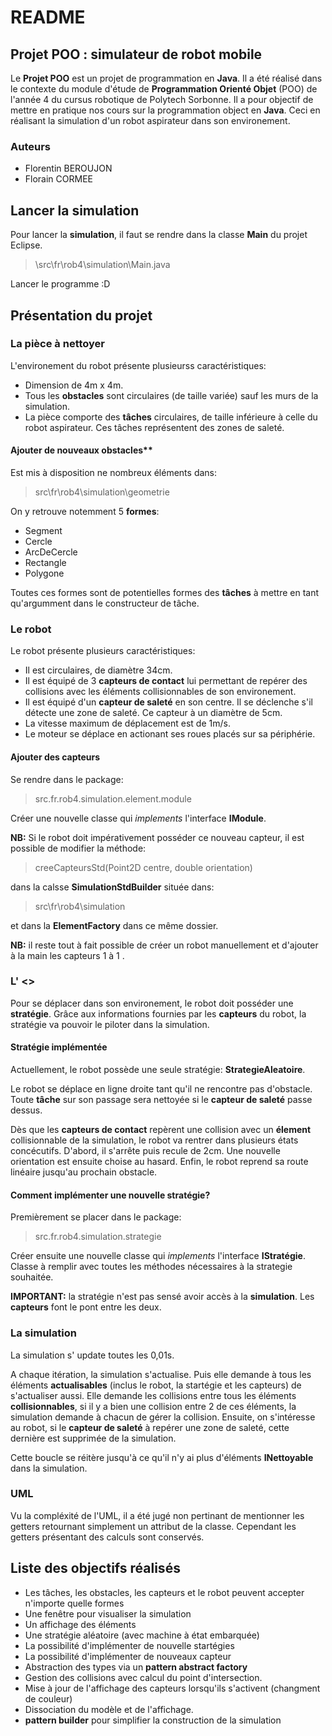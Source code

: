 # README

## Projet POO : simulateur de robot mobile

Le **Projet POO** est un projet de programmation en **Java**. Il a été réalisé dans le contexte du module d'étude de **Programmation Orienté Objet** (POO) de l'année 4 du cursus robotique de Polytech Sorbonne.
Il a pour objectif de mettre en pratique nos cours sur la programmation object en **Java**. Ceci en réalisant la simulation d'un robot aspirateur dans son environement.

### Auteurs
- Florentin BEROUJON
- Florain CORMEE

## Lancer la simulation

Pour lancer la **simulation**, il faut se rendre dans la classe **Main** du projet Eclipse.

> \src\fr\rob4\simulation\Main.java

Lancer le programme :D

## Présentation du projet

### La pièce à nettoyer

L'environement du robot présente plusieurss caractéristiques:

- Dimension de 4m x 4m.
- Tous les **obstacles** sont circulaires (de taille variée) sauf les murs de la simulation.
- La pièce comporte des **tâches** circulaires, de taille inférieure à celle du robot aspirateur. Ces tâches représentent des zones de saleté.

#### Ajouter de nouveaux obstacles**

Est mis à disposition ne nombreux éléments dans:

> src\fr\rob4\simulation\geometrie

On y retrouve notemment 5 **formes**:

- Segment
- Cercle
- ArcDeCercle
- Rectangle
- Polygone

Toutes ces formes sont de potentielles formes des **tâches** à mettre en tant qu'argumment dans le constructeur de tâche.

### Le robot

Le robot présente plusieurs caractéristiques:

- Il est circulaires, de diamètre 34cm.
- Il est équipé de 3 **capteurs de contact** lui permettant de repérer des collisions avec les éléments collisionnables de son environement.
- Il est équipé d'un **capteur de saleté** en son centre. Il se déclenche s'il détecte une zone de saleté. Ce capteur à un diamètre de 5cm.
- La vitesse maximum de déplacement est de 1m/s.
- Le moteur se déplace en actionant ses roues placés sur sa périphérie.

#### Ajouter des capteurs

Se rendre dans le package:

> src.fr.rob4.simulation.element.module

Créer une nouvelle classe qui *implements* l'interface **IModule**.

**NB:** Si le robot doit impérativement posséder ce nouveau capteur, il est possible de modifier la méthode:

> creeCapteursStd(Point2D centre, double orientation)

dans la calsse **SimulationStdBuilder** située dans:

> src\fr\rob4\simulation

et dans la **ElementFactory** dans ce même dossier.

**NB:** il reste tout à fait possible de créer un robot manuellement et d'ajouter à la main les capteurs 1 à 1 .

### L' <<intelligence>>

Pour se déplacer dans son environement, le robot doit posséder une **stratégie**. Grâce aux informations fournies par les **capteurs** du robot, la stratégie va pouvoir le piloter dans la simulation.

#### Stratégie implémentée

Actuellement, le robot possède une seule stratégie: **StrategieAleatoire**.

Le robot se déplace en ligne droite tant qu'il ne rencontre pas d'obstacle. Toute **tâche** sur son passage sera nettoyée si le **capteur de saleté** passe dessus.

Dès que les **capteurs de contact** repèrent une collision avec un **élement** collisionnable de la simulation, le robot va rentrer dans plusieurs états concécutifs. D'abord, il s'arrête puis recule de 2cm. Une nouvelle orientation est ensuite choise au hasard. Enfin, le robot reprend sa route linéaire jusqu'au prochain obstacle.

#### Comment implémenter une nouvelle stratégie?

Premièrement se placer dans le package:

> src.fr.rob4.simulation.strategie

Créer ensuite une nouvelle classe qui *implements* l'interface **IStratégie**. Classe à remplir avec toutes les méthodes nécessaires à la strategie souhaitée. 

**IMPORTANT:** la stratégie n'est pas sensé avoir accès à la **simulation**. Les **capteurs** font le pont entre les deux.

### La simulation

La simulation s' update toutes les 0,01s.

A chaque itération, la simulation s'actualise. Puis elle demande à tous les éléments **actualisables** (inclus le robot, la startégie et les capteurs) de s'actualiser aussi. Elle demande les collisions entre tous les éléments **collisionnables**, si il y a bien une collision entre 2 de ces éléments, la simulation demande à chacun de gérer la collision. Ensuite, on s'intéresse au robot, si le **capteur de saleté** à repérer une zone de saleté, cette dernière est supprimée de la simulation.

Cette boucle se réitère jusqu'à ce qu'il n'y ai plus d'éléments **INettoyable** dans la simulation.

### UML

Vu la compléxité de l'UML, il a été jugé non pertinant de mentionner les getters retournant simplement un attribut de la classe. Cependant les getters présentant des calculs sont conservés.

## Liste des objectifs réalisés

- Les tâches, les obstacles, les capteurs et le robot peuvent accepter n'importe quelle formes
- Une fenêtre pour visualiser la simulation
- Un affichage des éléments
- Une stratégie aléatoire (avec machine à état embarquée)
- La possibilité d'implémenter de nouvelle startégies
- La possibilité d'implémenter de nouveaux capteur
- Abstraction des types via un **pattern abstract factory**
- Gestion des collisions avec calcul du point d'intersection.
- Mise à jour de l'affichage des capteurs lorsqu'ils s'activent  (changment de couleur)
- Dissociation du modèle et de l'affichage.
- **pattern builder** pour simplifier la construction de la simulation